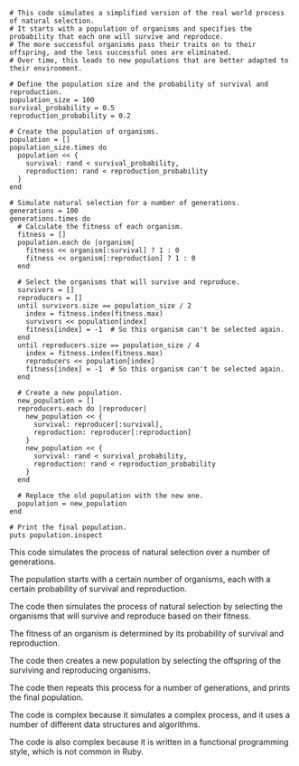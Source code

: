 ```
# This code simulates a simplified version of the real world process of natural selection.
# It starts with a population of organisms and specifies the probability that each one will survive and reproduce.
# The more successful organisms pass their traits on to their offspring, and the less successful ones are eliminated.
# Over time, this leads to new populations that are better adapted to their environment.

# Define the population size and the probability of survival and reproduction.
population_size = 100
survival_probability = 0.5
reproduction_probability = 0.2

# Create the population of organisms.
population = []
population_size.times do
  population << {
    survival: rand < survival_probability,
    reproduction: rand < reproduction_probability
  }
end

# Simulate natural selection for a number of generations.
generations = 100
generations.times do
  # Calculate the fitness of each organism.
  fitness = []
  population.each do |organism|
    fitness << organism[:survival] ? 1 : 0
    fitness << organism[:reproduction] ? 1 : 0
  end

  # Select the organisms that will survive and reproduce.
  survivors = []
  reproducers = []
  until survivors.size == population_size / 2
    index = fitness.index(fitness.max)
    survivors << population[index]
    fitness[index] = -1  # So this organism can't be selected again.
  end
  until reproducers.size == population_size / 4
    index = fitness.index(fitness.max)
    reproducers << population[index]
    fitness[index] = -1  # So this organism can't be selected again.
  end

  # Create a new population.
  new_population = []
  reproducers.each do |reproducer|
    new_population << {
      survival: reproducer[:survival],
      reproduction: reproducer[:reproduction]
    }
    new_population << {
      survival: rand < survival_probability,
      reproduction: rand < reproduction_probability
    }
  end

  # Replace the old population with the new one.
  population = new_population
end

# Print the final population.
puts population.inspect
```

This code simulates the process of natural selection over a number of generations.

The population starts with a certain number of organisms, each with a certain probability of survival and reproduction.

The code then simulates the process of natural selection by selecting the organisms that will survive and reproduce based on their fitness.

The fitness of an organism is determined by its probability of survival and reproduction.

The code then creates a new population by selecting the offspring of the surviving and reproducing organisms.

The code then repeats this process for a number of generations, and prints the final population.

The code is complex because it simulates a complex process, and it uses a number of different data structures and algorithms.

The code is also complex because it is written in a functional programming style, which is not common in Ruby.